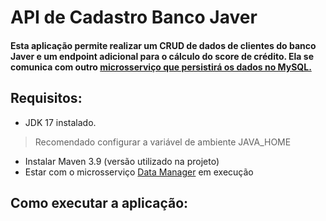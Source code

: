 # API de Cadastro Banco Javer
#### Esta aplicação permite realizar um CRUD de dados de clientes do banco Javer e um endpoint adicional para o cálculo do score de crédito. Ela se comunica com outro [microsserviço que persistirá os dados no MySQL.](https://github.com/DaniloMRosado/javer-banco-cadastro)

## Requisitos:
- JDK 17 instalado.
> Recomendado configurar a variável de ambiente JAVA_HOME
- Instalar Maven 3.9 (versão utilizado na projeto)
- Estar com o microsserviço [Data Manager](https://github.com/DaniloMRosado/javer-banco-cadastro) em execução
## Como executar a aplicação:
